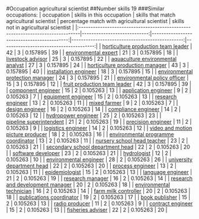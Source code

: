 #Occupation agricultural scientist
##Number skills 19
###Similar occupations:
| occupation                                                                    |   skills in this occupation |   skills that match agricultural scientist |   percentage match with agricultural scientist |   skills not in agricultural scientist |
|:------------------------------------------------------------------------------|----------------------------:|-------------------------------------------:|-----------------------------------------------:|---------------------------------------:|
| [horticulture production team leader](horticulture_production_team_leader.md) |                          42 |                                          3 |                                       0.157895 |                                     39 |
| [environmental expert](environmental_expert.md)                               |                          21 |                                          3 |                                       0.157895 |                                     18 |
| [livestock advisor](livestock_advisor.md)                                     |                          25 |                                          3 |                                       0.157895 |                                     22 |
| [aquaculture environmental analyst](aquaculture_environmental_analyst.md)     |                          27 |                                          3 |                                       0.157895 |                                     24 |
| [horticulture production manager](horticulture_production_manager.md)         |                          43 |                                          3 |                                       0.157895 |                                     40 |
| [installation engineer](installation_engineer.md)                             |                          18 |                                          3 |                                       0.157895 |                                     15 |
| [environmental protection manager](environmental_protection_manager.md)       |                          24 |                                          3 |                                       0.157895 |                                     21 |
| [environmental policy officer](environmental_policy_officer.md)               |                          15 |                                          3 |                                       0.157895 |                                     12 |
| [fruit production team leader](fruit_production_team_leader.md)               |                          42 |                                          3 |                                       0.157895 |                                     39 |
| [component engineer](component_engineer.md)                                   |                          15 |                                          2 |                                       0.105263 |                                     13 |
| [application engineer](application_engineer.md)                               |                           9 |                                          2 |                                       0.105263 |                                      7 |
| [equipment engineer](equipment_engineer.md)                                   |                          15 |                                          2 |                                       0.105263 |                                     13 |
| [research engineer](research_engineer.md)                                     |                          13 |                                          2 |                                       0.105263 |                                     11 |
| [mixed farmer](mixed_farmer.md)                                               |                           9 |                                          2 |                                       0.105263 |                                      7 |
| [design engineer](design_engineer.md)                                         |                          16 |                                          2 |                                       0.105263 |                                     14 |
| [compliance engineer](compliance_engineer.md)                                 |                          14 |                                          2 |                                       0.105263 |                                     12 |
| [hydropower engineer](hydropower_engineer.md)                                 |                          25 |                                          2 |                                       0.105263 |                                     23 |
| [pipeline superintendent](pipeline superintendent.md)                         |                          21 |                                          2 |                                       0.105263 |                                     19 |
| [precision engineer](precision_engineer.md)                                   |                          11 |                                          2 |                                       0.105263 |                                      9 |
| [logistics engineer](logistics_engineer.md)                                   |                          14 |                                          2 |                                       0.105263 |                                     12 |
| [video and motion picture producer](video_and_motion_picture_producer.md)     |                          18 |                                          2 |                                       0.105263 |                                     16 |
| [environmental programme coordinator](environmental_programme_coordinator.md) |                          13 |                                          2 |                                       0.105263 |                                     11 |
| [nursery school head teacher](nursery_school_head_teacher.md)                 |                          23 |                                          2 |                                       0.105263 |                                     21 |
| [secondary school department head](secondary_school_department_head.md)       |                          22 |                                          2 |                                       0.105263 |                                     20 |
| [software developer](software_developer.md)                                   |                          23 |                                          2 |                                       0.105263 |                                     21 |
| [hydrologist](hydrologist.md)                                                 |                          12 |                                          2 |                                       0.105263 |                                     10 |
| [environmental engineer](environmental_engineer.md)                           |                          28 |                                          2 |                                       0.105263 |                                     26 |
| [university department head](university_department_head.md)                   |                          22 |                                          2 |                                       0.105263 |                                     20 |
| [process engineer](process_engineer.md)                                       |                          13 |                                          2 |                                       0.105263 |                                     11 |
| [epidemiologist](epidemiologist.md)                                           |                          15 |                                          2 |                                       0.105263 |                                     13 |
| [language engineer](language_engineer.md)                                     |                          21 |                                          2 |                                       0.105263 |                                     19 |
| [research manager](research_manager.md)                                       |                          16 |                                          2 |                                       0.105263 |                                     14 |
| [research and development manager](research_and_development_manager.md)       |                          20 |                                          2 |                                       0.105263 |                                     18 |
| [environmental technician](environmental_technician.md)                       |                          16 |                                          2 |                                       0.105263 |                                     14 |
| [farm milk controller](farm_milk_controller.md)                               |                          20 |                                          2 |                                       0.105263 |                                     18 |
| [publications coordinator](publications_coordinator.md)                       |                          19 |                                          2 |                                       0.105263 |                                     17 |
| [book publisher](book_publisher.md)                                           |                          15 |                                          2 |                                       0.105263 |                                     13 |
| [radio producer](radio_producer.md)                                           |                          11 |                                          2 |                                       0.105263 |                                      9 |
| [contract engineer](contract_engineer.md)                                     |                          15 |                                          2 |                                       0.105263 |                                     13 |
| [fisheries adviser](fisheries_adviser.md)                                     |                          22 |                                          2 |                                       0.105263 |                                     20 |
